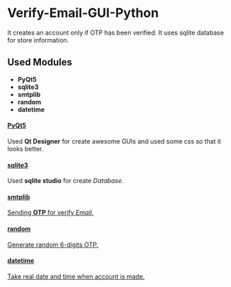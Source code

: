 # Verify-Email-GUI-Python
It creates an account only if OTP has been verified. It uses sqlite database for store information.

## Used Modules
* **PyQt5**
* **sqlite3**
* **smtplib**
* **random**
* **datetime**

#### <u>PyQt5</u>
Used **Qt Designer** for create awesome GUIs and used some css so that it looks better.

#### <u>sqlite3</u>
Used **sqlite studio** for create *Database*.

#### <u>smtplib</uu>
Sending **OTP** for verify _Email_.

#### <u>random</u>
Generate random 6-digits OTP. 

#### <u>datetime</u>
Take real date and time when account is made.
